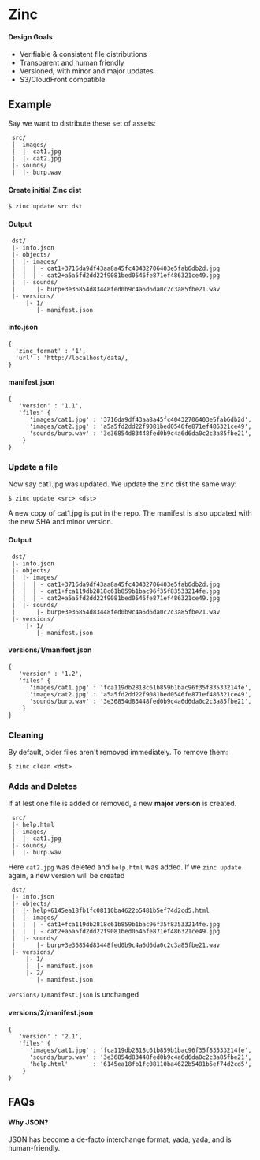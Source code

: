 # Zinc

#### Design Goals
 - Verifiable & consistent file distributions
 - Transparent and human friendly
 - Versioned, with minor and major updates
 - S3/CloudFront compatible

## Example

Say we want to distribute these set of assets:

     src/
     |- images/
     |  |- cat1.jpg
     |  |- cat2.jpg
     |- sounds/
     |  |- burp.wav

#### Create initial Zinc dist

    $ zinc update src dst

#### Output

     dst/
     |- info.json
     |- objects/
     |  |- images/
     |  |  | - cat1+3716da9df43aa8a45fc40432706403e5fab6db2d.jpg
     |  |  | - cat2+a5a5fd2dd22f9081bed0546fe871ef486321ce49.jpg
     |  |- sounds/
     |      |- burp+3e36854d83448fed0b9c4a6d6da0c2c3a85fbe21.wav
     |- versions/
         |- 1/
            |- manifest.json
    
#### info.json

    {
      'zinc_format' : '1',
      'url' : 'http://localhost/data/,
    }
      
#### manifest.json

    {
       'version' : '1.1',
       'files' {
          'images/cat1.jpg' : '3716da9df43aa8a45fc40432706403e5fab6db2d',
          'images/cat2.jpg' : 'a5a5fd2dd22f9081bed0546fe871ef486321ce49',
          'sounds/burp.wav' : '3e36854d83448fed0b9c4a6d6da0c2c3a85fbe21',
        }
    }


### Update a file

Now say cat1.jpg was updated. We update the zinc dist the same way:

    $ zinc update <src> <dst>

A new copy of cat1.jpg is put in the repo. The manifest is also updated with the new SHA and minor version.

#### Output

     dst/
     |- info.json
     |- objects/
     |  |- images/
     |  |  | - cat1+3716da9df43aa8a45fc40432706403e5fab6db2d.jpg
     |  |  | - cat1+fca119db2818c61b859b1bac96f35f83533214fe.jpg
     |  |  | - cat2+a5a5fd2dd22f9081bed0546fe871ef486321ce49.jpg
     |  |- sounds/
     |      |- burp+3e36854d83448fed0b9c4a6d6da0c2c3a85fbe21.wav
     |- versions/
         |- 1/
            |- manifest.json
       

#### versions/1/manifest.json

    {
       'version' : '1.2',
       'files' {
          'images/cat1.jpg' : 'fca119db2818c61b859b1bac96f35f83533214fe',
          'images/cat2.jpg' : 'a5a5fd2dd22f9081bed0546fe871ef486321ce49',
          'sounds/burp.wav' : '3e36854d83448fed0b9c4a6d6da0c2c3a85fbe21',
        }
    }


### Cleaning

By default, older files aren't removed immediately. To remove them:

    $ zinc clean <dst>


### Adds and Deletes

If at lest one file is added or removed, a new **major version** is created.

     src/
     |- help.html
     |- images/
     |  |- cat1.jpg
     |- sounds/
     |  |- burp.wav

Here `cat2.jpg` was deleted and `help.html` was added. If we `zinc update` again, a new version will be created

     dst/
     |- info.json
     |- objects/
     |  |- help+6145ea18fb1fc08110ba4622b5481b5ef74d2cd5.html
     |  |- images/
     |  |  | - cat1+fca119db2818c61b859b1bac96f35f83533214fe.jpg
     |  |  | - cat2+a5a5fd2dd22f9081bed0546fe871ef486321ce49.jpg
     |  |- sounds/
     |      |- burp+3e36854d83448fed0b9c4a6d6da0c2c3a85fbe21.wav
     |- versions/
         |- 1/
         |  |- manifest.json
         |- 2/
            |- manifest.json

`versions/1/manifest.json` is unchanged

#### versions/2/manifest.json

    {
       'version' : '2.1',
       'files' {
          'images/cat1.jpg' : 'fca119db2818c61b859b1bac96f35f83533214fe',
          'sounds/burp.wav' : '3e36854d83448fed0b9c4a6d6da0c2c3a85fbe21',
          'help.html'       : '6145ea18fb1fc08110ba4622b5481b5ef74d2cd5',
        }
    }


## FAQs

#### Why JSON?

JSON has become a de-facto interchange format, yada, yada, and is human-friendly.

